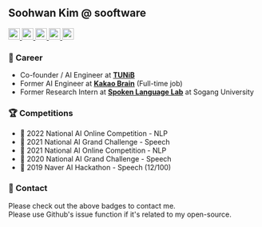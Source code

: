 ## Soohwan Kim @ sooftware
  
  <a href="https://www.facebook.com/sooftware95"><img src="https://img.shields.io/badge/Facebook-1877F2?style=for-the-badge&logo=facebook&logoColor=white&color=black" height=23>
  <a href="https://www.instagram.com/sooftware_/"><img src="https://img.shields.io/badge/Instagram-E4405F?style=for-the-badge&logo=instagram&logoColor=white&color=black" height=23>
  <a href="https://www.linkedin.com/in/Soo-hwan/"><img src="https://img.shields.io/badge/LinkedIn-0077B5?style=for-the-badge&logo=linkedin&logoColor=white&color=black" height=23>
  <a href="https://www.sooftware.io"><img src="https://img.shields.io/badge/website-000000?style=for-the-badge&logo=About.me&logoColor=white" height=23>
  <a href="https://sooftware.io/resume"><img src="https://img.shields.io/badge/RESUME-000000?style=for-the-badge&logo=About.me&logoColor=white" height=23></a>
  
### 🔭  Career
- Co-founder / AI Engineer at [**TUNiB**](https://www.tunib.ai/)
- Former AI Engineer at [**Kakao Brain**](https://www.kakaobrain.com/) (Full-time job) 
- Former Research Intern at [**Spoken Language Lab**](https://speech.sogang.ac.kr/speech/index.html) at Sogang University
  
### 🏆 Competitions
- 🥇 2022 National AI Online Competition - NLP
- 🥉 2021 National AI Grand Challenge - Speech
- 🥇 2021 National AI Online Competition - NLP
- 🥉 2020 National AI Grand Challenge - Speech
- 🏃 2019 Naver AI Hackathon - Speech (12/100)

### 💬 Contact
Please check out the above badges to contact me.  
Please use Github's issue function if it's related to my open-source.
